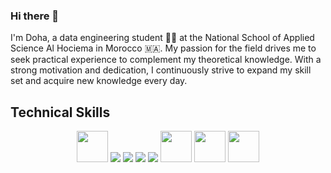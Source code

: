 ### Hi there 👋

<!--
**dohabenhabbach/dohabenhabbach** is a ✨ _special_ ✨ repository because its `README.md` (this file) appears on your GitHub profile.

Here are some ideas to get you started:

- 🔭 I’m currently working on ...
- 🌱 I’m currently learning ...
- 👯 I’m looking to collaborate on ...
- 🤔 I’m looking for help with ...
- 💬 Ask me about ...
- 📫 How to reach me: ...
- 😄 Pronouns: ...
- ⚡ Fun fact: ...
-->
I'm Doha, a data engineering student 👩‍💻  at the National School of Applied Science Al Hociema in Morocco 🇲🇦. My passion for the field drives me to seek practical experience to complement my theoretical knowledge. With a strong motivation and dedication, I continuously strive to expand my skill set and acquire new knowledge every day.



<h2>Technical Skills</h2>
<p align="center">
  <img src="https://cdn.icon-icons.com/icons2/2107/PNG/96/file_type_jupyter_icon_130494.png" width="50" height="50"/>
  <img src="https://img.icons8.com/color/48/000000/java-coffee-cup-logo.png"/>
  <img src="https://img.icons8.com/color/48/000000/spring-logo.png"/>
  <img src="https://img.icons8.com/color/48/000000/python.png"/>
  <img src="https://img.icons8.com/color/48/000000/mysql-logo.png"/>
  <img src="https://cdn.icon-icons.com/icons2/2107/PNG/96/file_type_scala_icon_130180.png" width="50" height="50"/>
  <img src="https://cdn.icon-icons.com/icons2/2699/PNG/96/apache_spark_logo_icon_170561.png" width="50" height="50"/>
  <img src="https://cdn.icon-icons.com/icons2/2699/PNG/96/apache_hadoop_logo_icon_169586.png" width="50" height="50"/>
</p>




